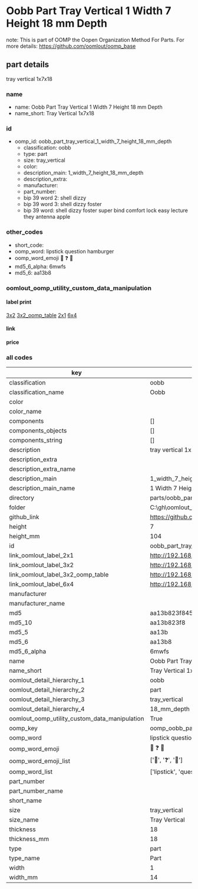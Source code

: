 # Oobb Part Tray Vertical 1 Width 7 Height 18 mm Depth  

note: This is part of OOMP the Oopen Organization Method For Parts. For more details: https://github.com/oomlout/oomp_base

##  part details
  



tray vertical 1x7x18



### name
* name: Oobb Part Tray Vertical 1 Width 7 Height 18 mm Depth
* name_short: Tray Vertical 1x7x18 
### id
* oomp_id: oobb_part_tray_vertical_1_width_7_height_18_mm_depth
  * classification: oobb
  * type: part
  * size: tray_vertical
  * color: 
  * description_main: 1_width_7_height_18_mm_depth
  * description_extra: 
  * manufacturer: 
  * part_number: 
  * bip 39 word 2: shell dizzy
  * bip 39 word 3: shell dizzy foster
  * bip 39 word: shell dizzy foster super bind comfort lock easy lecture they antenna apple

### other_codes
* short_code: 
* oomp_word: lipstick question hamburger
* oomp_word_emoji :lipstick: :question: :hamburger:
* md5_6_alpha: 6mwfs
* md5_6: aa13b8






### oomlout_oomp_utility_custom_data_manipulation
#### label print
[3x2](http://192.168.1.245:1112/?label=oomp%206mwfs)
[3x2_oomp_table](http://192.168.1.108:1112/?label=oomp%206mwfs)
[2x1](http://192.168.1.242:1112/?label=oomp%206mwfs)
[6x4](http://192.168.1.55:1112/?label=oomp%206mwfs)    

#### link

                              

#### price







### all codes 
| key | value |  
| --- | --- |  
| classification | oobb |  
| classification_name | Oobb |  
| color |  |  
| color_name |  |  
| components | [] |  
| components_objects | [] |  
| components_string | [] |  
| description | tray vertical 1x7x18 |  
| description_extra |  |  
| description_extra_name |  |  
| description_main | 1_width_7_height_18_mm_depth |  
| description_main_name | 1 Width 7 Height 18 mm Depth |  
| directory | parts/oobb_part_tray_vertical_1_width_7_height_18_mm_depth |  
| folder | C:\gh\oomlout_oobb_version_4_generated_parts\parts\oobb_part_tray_vertical_1_width_7_height_18_mm_depth |  
| github_link | https://github.com/oomlout/oomlout_oomp_part_src/tree/main/parts/oobb_part_tray_vertical_1_width_7_height_18_mm_depth |  
| height | 7 |  
| height_mm | 104 |  
| id | oobb_part_tray_vertical_1_width_7_height_18_mm_depth |  
| link_oomlout_label_2x1 | http://192.168.1.242:1112/?label=oomp%206mwfs |  
| link_oomlout_label_3x2 | http://192.168.1.245:1112/?label=oomp%206mwfs |  
| link_oomlout_label_3x2_oomp_table | http://192.168.1.108:1112/?label=oomp%206mwfs |  
| link_oomlout_label_6x4 | http://192.168.1.55:1112/?label=oomp%206mwfs |  
| manufacturer |  |  
| manufacturer_name |  |  
| md5 | aa13b823f845d06cb88b2d9ab8100e2b |  
| md5_10 | aa13b823f8 |  
| md5_5 | aa13b |  
| md5_6 | aa13b8 |  
| md5_6_alpha | 6mwfs |  
| name | Oobb Part Tray Vertical 1 Width 7 Height 18 mm Depth |  
| name_short | Tray Vertical 1x7x18  |  
| oomlout_detail_hierarchy_1 | oobb |  
| oomlout_detail_hierarchy_2 | part |  
| oomlout_detail_hierarchy_3 | tray_vertical |  
| oomlout_detail_hierarchy_4 | 18_mm_depth |  
| oomlout_oomp_utility_custom_data_manipulation | True |  
| oomp_key | oomp_oobb_part_tray_vertical_1_width_7_height_18_mm_depth |  
| oomp_word | lipstick question hamburger |  
| oomp_word_emoji | :lipstick: :question: :hamburger: |  
| oomp_word_emoji_list | [':lipstick:', ':question:', ':hamburger:'] |  
| oomp_word_list | ['lipstick', 'question', 'hamburger'] |  
| part_number |  |  
| part_number_name |  |  
| short_name |  |  
| size | tray_vertical |  
| size_name | Tray Vertical |  
| thickness | 18 |  
| thickness_mm | 18 |  
| type | part |  
| type_name | Part |  
| width | 1 |  
| width_mm | 14 |  
